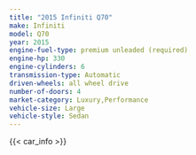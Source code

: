 ```yaml
---
title: "2015 Infiniti Q70"
make: Infiniti
model: Q70
year: 2015
engine-fuel-type: premium unleaded (required)
engine-hp: 330
engine-cylinders: 6
transmission-type: Automatic
driven-wheels: all wheel drive
number-of-doors: 4
market-category: Luxury,Performance
vehicle-size: Large
vehicle-style: Sedan
---
```


{{< car_info >}}
